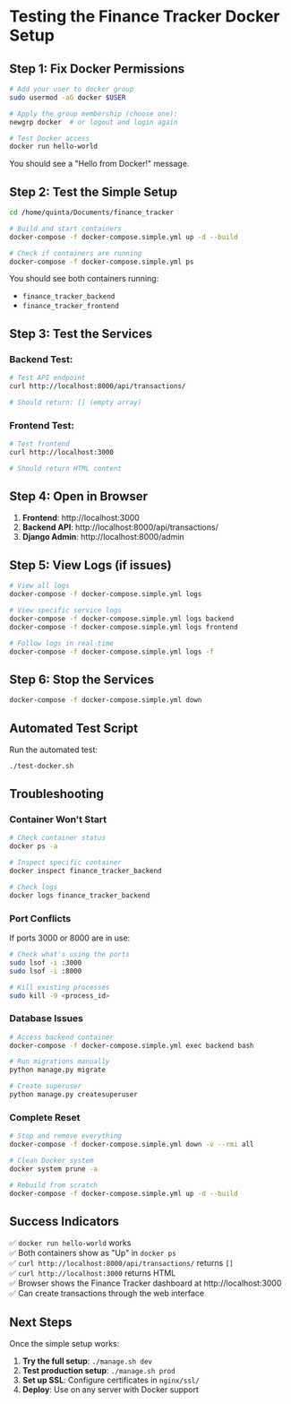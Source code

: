 # Testing the Finance Tracker Docker Setup

## Step 1: Fix Docker Permissions

```bash
# Add your user to docker group
sudo usermod -aG docker $USER

# Apply the group membership (choose one):
newgrp docker  # or logout and login again

# Test Docker access
docker run hello-world
```

You should see a "Hello from Docker!" message.

## Step 2: Test the Simple Setup

```bash
cd /home/quinta/Documents/finance_tracker

# Build and start containers
docker-compose -f docker-compose.simple.yml up -d --build

# Check if containers are running
docker-compose -f docker-compose.simple.yml ps
```

You should see both containers running:
- `finance_tracker_backend`
- `finance_tracker_frontend`

## Step 3: Test the Services

### Backend Test:
```bash
# Test API endpoint
curl http://localhost:8000/api/transactions/

# Should return: [] (empty array)
```

### Frontend Test:
```bash
# Test frontend
curl http://localhost:3000

# Should return HTML content
```

## Step 4: Open in Browser

1. **Frontend**: http://localhost:3000
2. **Backend API**: http://localhost:8000/api/transactions/
3. **Django Admin**: http://localhost:8000/admin

## Step 5: View Logs (if issues)

```bash
# View all logs
docker-compose -f docker-compose.simple.yml logs

# View specific service logs
docker-compose -f docker-compose.simple.yml logs backend
docker-compose -f docker-compose.simple.yml logs frontend

# Follow logs in real-time
docker-compose -f docker-compose.simple.yml logs -f
```

## Step 6: Stop the Services

```bash
docker-compose -f docker-compose.simple.yml down
```

## Automated Test Script

Run the automated test:
```bash
./test-docker.sh
```

## Troubleshooting

### Container Won't Start
```bash
# Check container status
docker ps -a

# Inspect specific container
docker inspect finance_tracker_backend

# Check logs
docker logs finance_tracker_backend
```

### Port Conflicts
If ports 3000 or 8000 are in use:
```bash
# Check what's using the ports
sudo lsof -i :3000
sudo lsof -i :8000

# Kill existing processes
sudo kill -9 <process_id>
```

### Database Issues
```bash
# Access backend container
docker-compose -f docker-compose.simple.yml exec backend bash

# Run migrations manually
python manage.py migrate

# Create superuser
python manage.py createsuperuser
```

### Complete Reset
```bash
# Stop and remove everything
docker-compose -f docker-compose.simple.yml down -v --rmi all

# Clean Docker system
docker system prune -a

# Rebuild from scratch
docker-compose -f docker-compose.simple.yml up -d --build
```

## Success Indicators

✅ `docker run hello-world` works  
✅ Both containers show as "Up" in `docker ps`  
✅ `curl http://localhost:8000/api/transactions/` returns `[]`  
✅ `curl http://localhost:3000` returns HTML  
✅ Browser shows the Finance Tracker dashboard at http://localhost:3000  
✅ Can create transactions through the web interface  

## Next Steps

Once the simple setup works:

1. **Try the full setup**: `./manage.sh dev`
2. **Test production setup**: `./manage.sh prod`
3. **Set up SSL**: Configure certificates in `nginx/ssl/`
4. **Deploy**: Use on any server with Docker support
